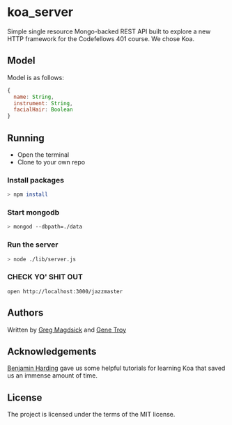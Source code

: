 # koa_server
Simple single resource Mongo-backed REST API built to explore a new HTTP framework for the Codefellows 401 course. We chose Koa.

## Model
Model is as follows:

```js
{
  name: String,
  instrument: String,
  facialHair: Boolean
}
```

## Running
  * Open the terminal
  * Clone to your own repo

### Install packages

```bash
> npm install
```

### Start mongodb

```bash
> mongod --dbpath=./data
```

### Run the server

```bash
> node ./lib/server.js
```

### CHECK YO' SHIT OUT

```
open http://localhost:3000/jazzmaster
```

## Authors

Written by
[Greg Magdsick](https://github.com/gregmagdsick) and
[Gene Troy](https://github.com/energene)

## Acknowledgements
[Benjamin Harding](https://github.com/bharding2) gave us some helpful tutorials for learning Koa that saved us an immense amount of time.

## License

The project is licensed under the terms of the MIT license.
